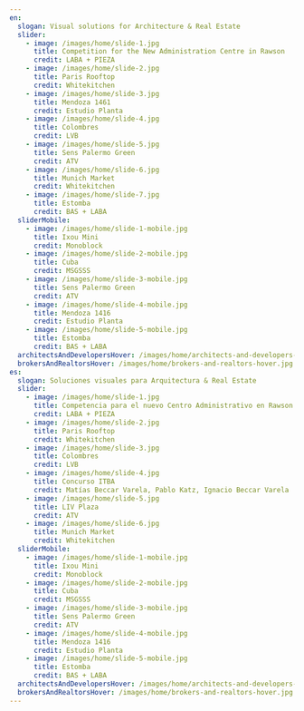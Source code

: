 ```yaml
---
en:
  slogan: Visual solutions for Architecture & Real Estate
  slider:
    - image: /images/home/slide-1.jpg
      title: Competition for the New Administration Centre in Rawson
      credit: LABA + PIEZA
    - image: /images/home/slide-2.jpg
      title: Paris Rooftop
      credit: Whitekitchen
    - image: /images/home/slide-3.jpg
      title: Mendoza 1461
      credit: Estudio Planta
    - image: /images/home/slide-4.jpg
      title: Colombres
      credit: LVB
    - image: /images/home/slide-5.jpg
      title: Sens Palermo Green
      credit: ATV
    - image: /images/home/slide-6.jpg
      title: Munich Market
      credit: Whitekitchen
    - image: /images/home/slide-7.jpg
      title: Estomba
      credit: BAS + LABA
  sliderMobile:
    - image: /images/home/slide-1-mobile.jpg
      title: Ixou Mini
      credit: Monoblock
    - image: /images/home/slide-2-mobile.jpg
      title: Cuba
      credit: MSGSSS
    - image: /images/home/slide-3-mobile.jpg
      title: Sens Palermo Green
      credit: ATV
    - image: /images/home/slide-4-mobile.jpg
      title: Mendoza 1416
      credit: Estudio Planta
    - image: /images/home/slide-5-mobile.jpg
      title: Estomba
      credit: BAS + LABA
  architectsAndDevelopersHover: /images/home/architects-and-developers-hover.jpg
  brokersAndRealtorsHover: /images/home/brokers-and-realtors-hover.jpg
es:
  slogan: Soluciones visuales para Arquitectura & Real Estate
  slider:
    - image: /images/home/slide-1.jpg
      title: Competencia para el nuevo Centro Administrativo en Rawson
      credit: LABA + PIEZA
    - image: /images/home/slide-2.jpg
      title: Paris Rooftop
      credit: Whitekitchen
    - image: /images/home/slide-3.jpg
      title: Colombres
      credit: LVB
    - image: /images/home/slide-4.jpg
      title: Concurso ITBA
      credit: Matías Beccar Varela, Pablo Katz, Ignacio Beccar Varela
    - image: /images/home/slide-5.jpg
      title: LIV Plaza
      credit: ATV
    - image: /images/home/slide-6.jpg
      title: Munich Market
      credit: Whitekitchen
  sliderMobile:
    - image: /images/home/slide-1-mobile.jpg
      title: Ixou Mini
      credit: Monoblock
    - image: /images/home/slide-2-mobile.jpg
      title: Cuba
      credit: MSGSSS
    - image: /images/home/slide-3-mobile.jpg
      title: Sens Palermo Green
      credit: ATV
    - image: /images/home/slide-4-mobile.jpg
      title: Mendoza 1416
      credit: Estudio Planta
    - image: /images/home/slide-5-mobile.jpg
      title: Estomba
      credit: BAS + LABA
  architectsAndDevelopersHover: /images/home/architects-and-developers-hover.jpg
  brokersAndRealtorsHover: /images/home/brokers-and-realtors-hover.jpg
---
```

